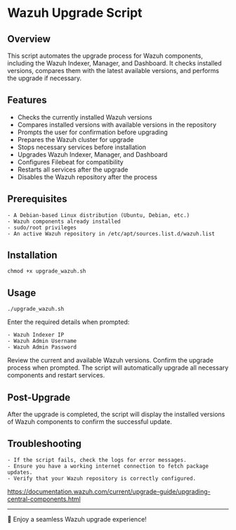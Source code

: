 # Wazuh Upgrade Script

## Overview
This script automates the upgrade process for Wazuh components, including the Wazuh Indexer, Manager, and Dashboard. It checks installed versions, compares them with the latest available versions, and performs the upgrade if necessary.

## Features
- Checks the currently installed Wazuh versions
- Compares installed versions with available versions in the repository
- Prompts the user for confirmation before upgrading
- Prepares the Wazuh cluster for upgrade
- Stops necessary services before installation
- Upgrades Wazuh Indexer, Manager, and Dashboard
- Configures Filebeat for compatibility
- Restarts all services after the upgrade
- Disables the Wazuh repository after the process

## Prerequisites
```
- A Debian-based Linux distribution (Ubuntu, Debian, etc.)
- Wazuh components already installed
- sudo/root privileges
- An active Wazuh repository in /etc/apt/sources.list.d/wazuh.list
```

## Installation
```
chmod +x upgrade_wazuh.sh
```

## Usage
```
./upgrade_wazuh.sh
```

Enter the required details when prompted:
```
- Wazuh Indexer IP
- Wazuh Admin Username
- Wazuh Admin Password
```

Review the current and available Wazuh versions.
Confirm the upgrade process when prompted.
The script will automatically upgrade all necessary components and restart services.

## Post-Upgrade
After the upgrade is completed, the script will display the installed versions of Wazuh components to confirm the successful update.

## Troubleshooting
```
- If the script fails, check the logs for error messages.
- Ensure you have a working internet connection to fetch package updates.
- Verify that your Wazuh repository is correctly configured.
```

https://documentation.wazuh.com/current/upgrade-guide/upgrading-central-components.html

---
🎉 Enjoy a seamless Wazuh upgrade experience!

